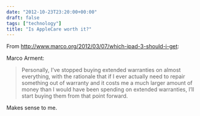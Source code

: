 ```yaml
---
date: "2012-10-23T23:20:00+00:00"
draft: false
tags: ["technology"]
title: "Is AppleCare worth it?"
---
```

From http://www.marco.org/2012/03/07/which-ipad-3-should-i-get:

Marco Arment:

>Personally, I’ve stopped buying extended warranties on almost everything, with the rationale that if I ever actually need to repair something out of warranty and it costs me a much larger amount of money than I would have been spending on extended warranties, I’ll start buying them from that point forward.

Makes sense to me.